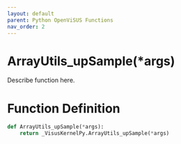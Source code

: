 ```yaml
---
layout: default
parent: Python OpenViSUS Functions
nav_order: 2
---
```


# ArrayUtils_upSample(*args)

Describe function here.

# Function Definition

```python
def ArrayUtils_upSample(*args):
    return _VisusKernelPy.ArrayUtils_upSample(*args)

```